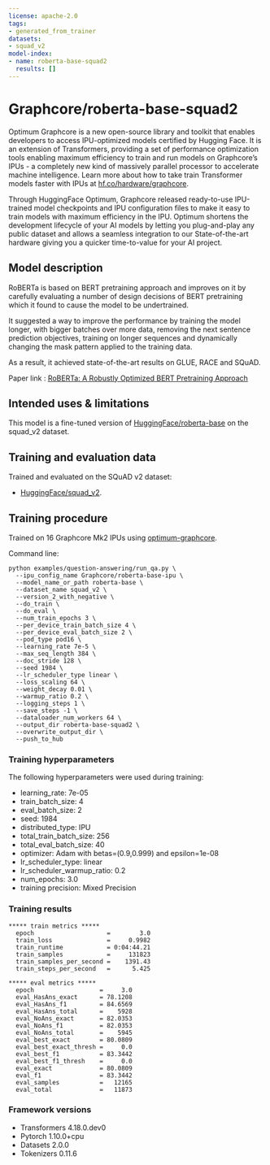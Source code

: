 ```yaml
---
license: apache-2.0
tags:
- generated_from_trainer
datasets:
- squad_v2
model-index:
- name: roberta-base-squad2
  results: []
---
```


# Graphcore/roberta-base-squad2


Optimum Graphcore is a new open-source library and toolkit that enables developers to access IPU-optimized models certified by Hugging Face. It is an extension of Transformers, providing a set of performance optimization tools enabling maximum efficiency to train and run models on Graphcore’s IPUs - a completely new kind of massively parallel processor to accelerate machine intelligence. Learn more about how to take train Transformer models faster with IPUs at [hf.co/hardware/graphcore](https://huggingface.co/hardware/graphcore).

Through HuggingFace Optimum, Graphcore released ready-to-use IPU-trained model checkpoints and IPU configuration files to make it easy to train models with maximum efficiency in the IPU. Optimum shortens the development lifecycle of your AI models by letting you plug-and-play any public dataset and allows a seamless integration to our State-of-the-art hardware giving you a quicker time-to-value for your AI project.


## Model description

RoBERTa is based on BERT pretraining approach and improves on it by carefully evaluating a number of design decisions of BERT pretraining which it found to cause the model to be undertrained. 

It suggested a way to improve the performance by training the model longer, with bigger batches over more data, removing the next sentence prediction objectives, training on longer sequences and dynamically changing the mask pattern applied to the training data.

As a result, it achieved state-of-the-art results on GLUE, RACE and SQuAD.


Paper link : [RoBERTa: A Robustly Optimized BERT Pretraining Approach](https://arxiv.org/pdf/1907.11692.pdf)

## Intended uses & limitations

This model is a fine-tuned version of [HuggingFace/roberta-base](https://huggingface.co/roberta-base) on the squad_v2 dataset.

## Training and evaluation data

Trained and evaluated on the SQuAD v2 dataset:
- [HuggingFace/squad_v2](https://huggingface.co/datasets/squad_v2).

## Training procedure

Trained on 16 Graphcore Mk2 IPUs using [optimum-graphcore](https://github.com/huggingface/optimum-graphcore).

Command line:

```
python examples/question-answering/run_qa.py \
  --ipu_config_name Graphcore/roberta-base-ipu \
  --model_name_or_path roberta-base \
  --dataset_name squad_v2 \
  --version_2_with_negative \
  --do_train \
  --do_eval \
  --num_train_epochs 3 \
  --per_device_train_batch_size 4 \
  --per_device_eval_batch_size 2 \
  --pod_type pod16 \
  --learning_rate 7e-5 \
  --max_seq_length 384 \
  --doc_stride 128 \
  --seed 1984 \
  --lr_scheduler_type linear \
  --loss_scaling 64 \
  --weight_decay 0.01 \
  --warmup_ratio 0.2 \
  --logging_steps 1 \
  --save_steps -1 \
  --dataloader_num_workers 64 \
  --output_dir roberta-base-squad2 \
  --overwrite_output_dir \
  --push_to_hub
```

### Training hyperparameters

The following hyperparameters were used during training:
- learning_rate: 7e-05
- train_batch_size: 4
- eval_batch_size: 2
- seed: 1984
- distributed_type: IPU
- total_train_batch_size: 256
- total_eval_batch_size: 40
- optimizer: Adam with betas=(0.9,0.999) and epsilon=1e-08
- lr_scheduler_type: linear
- lr_scheduler_warmup_ratio: 0.2
- num_epochs: 3.0
- training precision: Mixed Precision

### Training results

```
***** train metrics *****
  epoch                    =        3.0
  train_loss               =     0.9982
  train_runtime            = 0:04:44.21
  train_samples            =     131823
  train_samples_per_second =    1391.43
  train_steps_per_second   =      5.425

***** eval metrics *****
  epoch                  =     3.0
  eval_HasAns_exact      = 78.1208
  eval_HasAns_f1         = 84.6569
  eval_HasAns_total      =    5928
  eval_NoAns_exact       = 82.0353
  eval_NoAns_f1          = 82.0353
  eval_NoAns_total       =    5945
  eval_best_exact        = 80.0809
  eval_best_exact_thresh =     0.0
  eval_best_f1           = 83.3442
  eval_best_f1_thresh    =     0.0
  eval_exact             = 80.0809
  eval_f1                = 83.3442
  eval_samples           =   12165
  eval_total             =   11873
```

### Framework versions

- Transformers 4.18.0.dev0
- Pytorch 1.10.0+cpu
- Datasets 2.0.0
- Tokenizers 0.11.6
